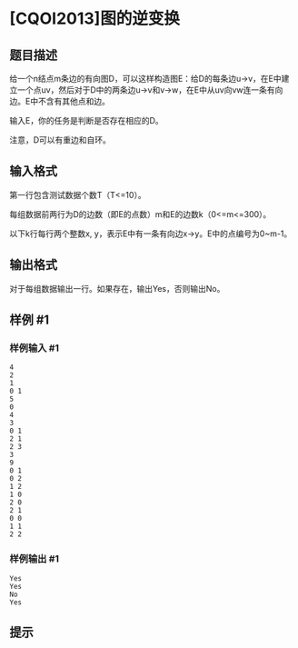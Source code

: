 # [CQOI2013]图的逆变换

## 题目描述

给一个n结点m条边的有向图D，可以这样构造图E：给D的每条边u->v，在E中建立一个点uv，然后对于D中的两条边u->v和v->w，在E中从uv向vw连一条有向边。E中不含有其他点和边。

输入E，你的任务是判断是否存在相应的D。

注意，D可以有重边和自环。

## 输入格式

第一行包含测试数据个数T（T<=10）。

每组数据前两行为D的边数（即E的点数）m和E的边数k（0<=m<=300）。

以下k行每行两个整数x, y，表示E中有一条有向边x->y。E中的点编号为0~m-1。

## 输出格式

对于每组数据输出一行。如果存在，输出Yes，否则输出No。

## 样例 #1

### 样例输入 #1
```
4
2
1
0 1
5
0
4
3
0 1
2 1
2 3
3
9
0 1
0 2
1 2
1 0
2 0
2 1
0 0
1 1
2 2
```

### 样例输出 #1

```
Yes
Yes
No
Yes
```

## 提示


